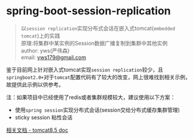 # spring-boot-session-replication 
> 以`session replication`实现分布式会话在嵌入式tomcat(`embedded tomcat`)上的实践  
原理:将集群中某实例的Session数据广播复制到集群中其他实例  
author: yws(严伟森)  
email: yws179@gmail.com

鉴于目前网上针对嵌入式tomcat实现`session replication`较少，且`springboot2.0+`对于`tomcat`配置代码有了较大的改变，网上很难找到相关示例，故提供此示例以供参考。

注：如果项目中已经使用了redis或者集群规模较大，建议使用以下方案：
- 使用`spring session`实现分布式会话(session交给分布式缓存集群管理)
- sticky session 粘性会话

[相关文档 - tomcat8.5 doc](http://tomcat.apache.org/tomcat-8.5-doc/cluster-howto.html)

